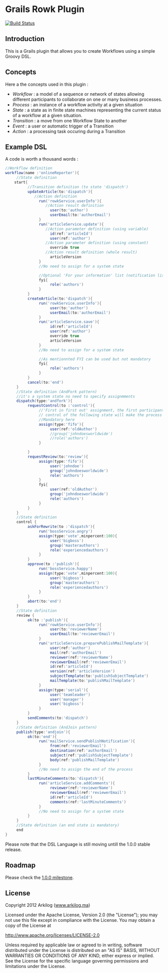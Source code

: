 # Grails Rowk Plugin
[![Build Status](https://secure.travis-ci.org/Arkilog/grails-rowk.png?branch=master)](http://travis-ci.org/Arkilog/grails-rowk)

## Introduction

This is a Grails plugin that allows you to create Workflows using a simple Groovy DSL.

## Concepts

Here a the concepts used in this plugin :

* _Workflow_ : a model of a sequence or network of states allowing different participants to collaborate on one or many business processes.
* _Process_ : an instance of a workflow activity at a given situation
* _State_ : a state as in finite state machines representing the current status of a workflow at a given situation.
* _Transition_ : a move from one Workflow State to another
* _Event_ : a user or automatic trigger of a Transition
* _Action_ : a processing task occuring during a Transition

## Example DSL

A code is worth a thousand words :

```Groovy
//Workflow definition
workflow(name :'onlineReporter'){
     //State definition
    start{
          //Transition definition (to state 'dispatch')
          updateArticle(to:'dispatch'){
             //Action definition
               run('rowkService.userInfo'){
                  //Action result definition
                    user(to:'author')
                    userEmail(to:'authorEmail')
               }
               run('articleService.update'){
                  //Action parameter definition (using variable)
                    id(ref:'articleId')
                    user(ref:'author')
                  //Action parameter definition (using constant)
                    override true
                  //Action result definition (whole result)
                    articleVersion
               }
               //No need to assign for a system state

               //Optional 'For your information' list (notification list)
               fyi{
                    role('authors')
               }
          }
          createArticle(to:'dispatch'){
               run('rowkService.userInfo'){
                    user(to:'author')
                    userEmail(to:'authorEmail')
               }
               run('articleService.save'){
                    id(ref:'articleId')
                    user(ref:'author')
                    override true
                    articleVersion
               }
               //No need to assign for a system state

               //As mentionnted FYI can be used but not mandatory
               fyi{
                    role('authors')
               }
          }
          cancel(to:'end')
     }
     //State definition (AndFork pattern) 
     //it's a system state no need to specify assignmments
     dispatch(type:'andfork'){
          requestControl(to :'control'){
               //'First in first out' assignment, the first participant that takes 
               // control of the following state will make the process progress
               //Mandatory here
               assign(type:'fifo'){
                    user(ref:'oldAuthor')
                    //group('johndoesworldwide')
                    //role('authors')
               }

          }
          requestReview(to:'review'){
               assign(type:'fifo'){
                    user('johndoe')
                    group('johndoesworldwide')
                    role('authors')
               }
               fyi{
                    user(ref:'oldAuthor')
                    group('johndoesworldwide')
                    role('authors')
               }
          }
     }
     //State definition
     control {
          askForRewrite(to :'dispatch'){
               run('bossService.angry')
               assign(type:'vote',minpercent:100){
                    user('bigboss')
                    group('masterauthors')
                    role('experiencedauthors')
               }
          }
          approve(to :'publish'){
               run('bossService.happy')
               assign(type:'vote',minpercent:100){
                    user('bigboss')
                    group('masterauthors')
                    role('experiencedauthors')
               }
          }
          abort(to:'end')
     }
     //State definition
     review {
          ok(to :'publish'){
               run('rowkService.userInfo'){
                    user(to:'reviewerName')
                    userEmail(to:'reviewerEmail')
               }
               run('articleService.preparePublishMailTemplate'){
                    user(ref:'author')
                    mail(ref:'authorEmail')
                    reviewer(ref:'reviewerName')
                    reviewerEmail(ref:'reviewerEmail')
                    id(ref:'articleId')
                    version(ref:'articleVersion')
                    subjectTemplate(to:'publishSubjectTemplate')
                    mailTemplate(to:'publishMailTemplate')
               }
               assign(type:'serial'){
                    user('teamleader')
                    user('manager')
                    user('bigboss')
               }
          }
          sendComments(to:'dispatch')
     }
     //State definition (AndJoin pattern)
     publish(type:'andjoin'){
          ok(to:'end'){
               run('mailService.sendPublishNotification'){
                    from(ref:'reviewerEmail')
                    destination(ref:'authorEmail')
                    subject(ref:'publishSubjectTemplate')
                    body(ref:'publishMailTemplate')
               }
               //No need to assign the end of the process
          }
          lastMinuteComments(to:'dispatch'){
               run('articleService.addComments'){
                    reviewer(ref:'reviewerName')
                    reviewerEmail(ref:'reviewerEmail')
                    id(ref:'articleId')
                    comments(ref:'lastMinuteComments')
               }
               //No need to assign for a system state
          }
     }
     //State definition (an end state is mandatory)
     end
}
```
Please note that the DSL Language is still moving untill the 1.0.0 stable release.

## Roadmap

Please check the [1.0.0 milestone](grails-rowk/issues?milestone=1).
 
## License

Copyright 2012 Arkilog (www.arkilog.ma)

Licensed under the Apache License, Version 2.0 (the "License");
you may not use this file except in compliance with the License.
You may obtain a copy of the License at

  http://www.apache.org/licenses/LICENSE-2.0

Unless required by applicable law or agreed to in writing, software
distributed under the License is distributed on an "AS IS" BASIS,
WITHOUT WARRANTIES OR CONDITIONS OF ANY KIND, either express or implied.
See the License for the specific language governing permissions and
limitations under the License.